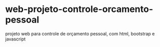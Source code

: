 # web-projeto-controle-orcamento-pessoal
 projeto web para controle de orçamento pessoal, com html, bootstrap e javascript
